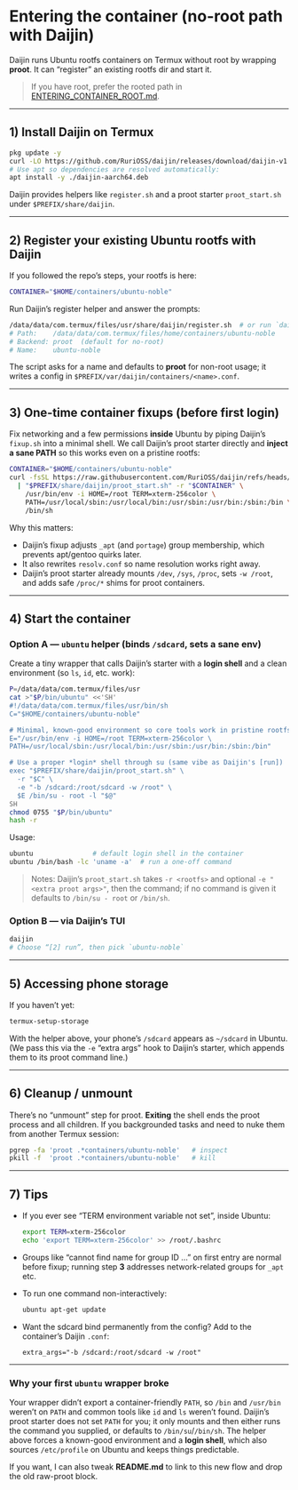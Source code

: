 # Entering the container (no-root path with **Daijin**)

Daijin runs Ubuntu rootfs containers on Termux without root by wrapping **proot**. It can “register” an existing rootfs dir and start it.

> If you have root, prefer the rooted path in [ENTERING_CONTAINER_ROOT.md](./ENTERING_CONTAINER_ROOT.md).

---

## 1) Install Daijin on Termux

```bash
pkg update -y
curl -LO https://github.com/RuriOSS/daijin/releases/download/daijin-v1.5-rc1/daijin-aarch64.deb
# Use apt so dependencies are resolved automatically:
apt install -y ./daijin-aarch64.deb
```

Daijin provides helpers like `register.sh` and a proot starter `proot_start.sh` under `$PREFIX/share/daijin`.

---

## 2) Register your existing Ubuntu rootfs with Daijin

If you followed the repo’s steps, your rootfs is here:

```bash
CONTAINER="$HOME/containers/ubuntu-noble"
```

Run Daijin’s register helper and answer the prompts:

```bash
/data/data/com.termux/files/usr/share/daijin/register.sh  # or run `daijin` and choose [4] register
# Path:    /data/data/com.termux/files/home/containers/ubuntu-noble
# Backend: proot  (default for no-root)
# Name:    ubuntu-noble
```

The script asks for a name and defaults to **proot** for non-root usage; it writes a config in `$PREFIX/var/daijin/containers/<name>.conf`.

---

## 3) One-time container fixups (before first login)

Fix networking and a few permissions **inside** Ubuntu by piping Daijin’s `fixup.sh` into a minimal shell. We call Daijin’s proot starter directly and **inject a sane PATH** so this works even on a pristine rootfs:

```bash
CONTAINER="$HOME/containers/ubuntu-noble"
curl -fsSL https://raw.githubusercontent.com/RuriOSS/daijin/refs/heads/main/src/share/fixup.sh \
  | "$PREFIX/share/daijin/proot_start.sh" -r "$CONTAINER" \
    /usr/bin/env -i HOME=/root TERM=xterm-256color \
    PATH=/usr/local/sbin:/usr/local/bin:/usr/sbin:/usr/bin:/sbin:/bin \
    /bin/sh
```

Why this matters:

* Daijin’s fixup adjusts `_apt` (and `portage`) group membership, which prevents apt/gentoo quirks later.
* It also rewrites `resolv.conf` so name resolution works right away.
* Daijin’s proot starter already mounts `/dev`, `/sys`, `/proc`, sets `-w /root`, and adds safe `/proc/*` shims for proot containers.

---

## 4) Start the container

### Option A — `ubuntu` helper (binds `/sdcard`, sets a sane env)

Create a tiny wrapper that calls Daijin’s starter with a **login shell** and a clean environment (so `ls`, `id`, etc. work):

```bash
P=/data/data/com.termux/files/usr
cat >"$P/bin/ubuntu" <<'SH'
#!/data/data/com.termux/files/usr/bin/sh
C="$HOME/containers/ubuntu-noble"

# Minimal, known-good environment so core tools work in pristine rootfs
E="/usr/bin/env -i HOME=/root TERM=xterm-256color \
PATH=/usr/local/sbin:/usr/local/bin:/usr/sbin:/usr/bin:/sbin:/bin"

# Use a proper *login* shell through su (same vibe as Daijin's [run])
exec "$PREFIX/share/daijin/proot_start.sh" \
  -r "$C" \
  -e "-b /sdcard:/root/sdcard -w /root" \
  $E /bin/su - root -l "$@"
SH
chmod 0755 "$P/bin/ubuntu"
hash -r
```

Usage:

```bash
ubuntu               # default login shell in the container
ubuntu /bin/bash -lc 'uname -a'  # run a one-off command
```

> Notes: Daijin’s `proot_start.sh` takes `-r <rootfs>` and optional `-e "<extra proot args>"`, then the command; if no command is given it defaults to `/bin/su - root` or `/bin/sh`.

### Option B — via Daijin’s TUI

```bash
daijin
# Choose “[2] run”, then pick `ubuntu-noble`
```

---

## 5) Accessing phone storage

If you haven’t yet:

```bash
termux-setup-storage
```

With the helper above, your phone’s `/sdcard` appears as `~/sdcard` in Ubuntu. (We pass this via the `-e` “extra args” hook to Daijin’s starter, which appends them to its proot command line.)

---

## 6) Cleanup / unmount

There’s no “unmount” step for proot. **Exiting** the shell ends the proot process and all children. If you backgrounded tasks and need to nuke them from another Termux session:

```bash
pgrep -fa 'proot .*containers/ubuntu-noble'   # inspect
pkill -f  'proot .*containers/ubuntu-noble'   # kill
```

---

## 7) Tips

* If you ever see “TERM environment variable not set”, inside Ubuntu:

  ```bash
  export TERM=xterm-256color
  echo 'export TERM=xterm-256color' >> /root/.bashrc
  ```

* Groups like “cannot find name for group ID …” on first entry are normal before fixup; running step **3** addresses network-related groups for `_apt` etc.

* To run one command non-interactively:

  ```bash
  ubuntu apt-get update
  ```

* Want the sdcard bind permanently from the config? Add to the container’s Daijin `.conf`:

  ```
  extra_args="-b /sdcard:/root/sdcard -w /root"
  ```

---

### Why your first `ubuntu` wrapper broke

Your wrapper didn’t export a container-friendly `PATH`, so `/bin` and `/usr/bin` weren’t on `PATH` and common tools like `id` and `ls` weren’t found. Daijin’s proot starter does not set `PATH` for you; it only mounts and then either runs the command you supplied, or defaults to `/bin/su`/`/bin/sh`. The helper above forces a known-good environment and a **login shell**, which also sources `/etc/profile` on Ubuntu and keeps things predictable.

If you want, I can also tweak **README.md** to link to this new flow and drop the old raw-proot block.
